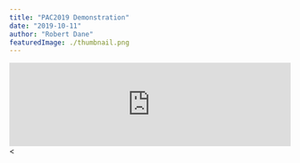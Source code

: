 ```yaml
---
title: "PAC2019 Demonstration"
date: "2019-10-11"
author: "Robert Dane"
featuredImage: ./thumbnail.png
---
```


<iframe width="100%" height="auto" src="https://www.youtube.com/embed/7vhvKcc-UPk" frameborder="0" allow="accelerometer; autoplay; encrypted-media; gyroscope; picture-in-picture" allowfullscreen></iframe><
